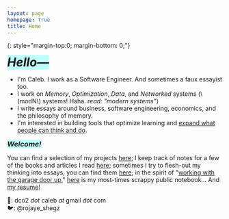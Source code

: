 ```yaml
---
layout: page
homepage: True
title: Home
---
```


{: style="margin-top:0; margin-bottom: 0;"}

<h1 style="background-color: #00ffef40;display: inline;"><em>Hello—</em></h1>

- I'm Caleb. I work as a Software Engineer. And sometimes a faux essayist too.
- I work on _Memory_, _Optimization_, _Data_, and _Networked_ systems (\\(modN\\) systems! Haha. _read: "modern systems"_)
- I write essays around business, software engineering, economics, and the philosophy of memory.
- I'm interested in building tools that optimize learning and [expand what people can think and do](https://numinous.productions/ttft/).

<h3 style="background-color: #00ffef40;display: inline;"><em>Welcome!</em></h3>

You can find a selection of my projects [here](/projects/); I keep track of notes for a few of the books and articles I read [here](/booknotes/); sometimes I try to flesh-out my thinking into essays, you can find them [here](/essays/); in the spirit of "[working with the garage door up](https://notes.andymatuschak.org/Work_with_the_garage_door_up)," [here](/notes/) is my most-times scrappy public notebook... And [my resume](/resume.pdf/)! 


📩: dco2 _dot_ caleb _at_ gmail _dot_ com  
🐦: @rojaye_shegz  
